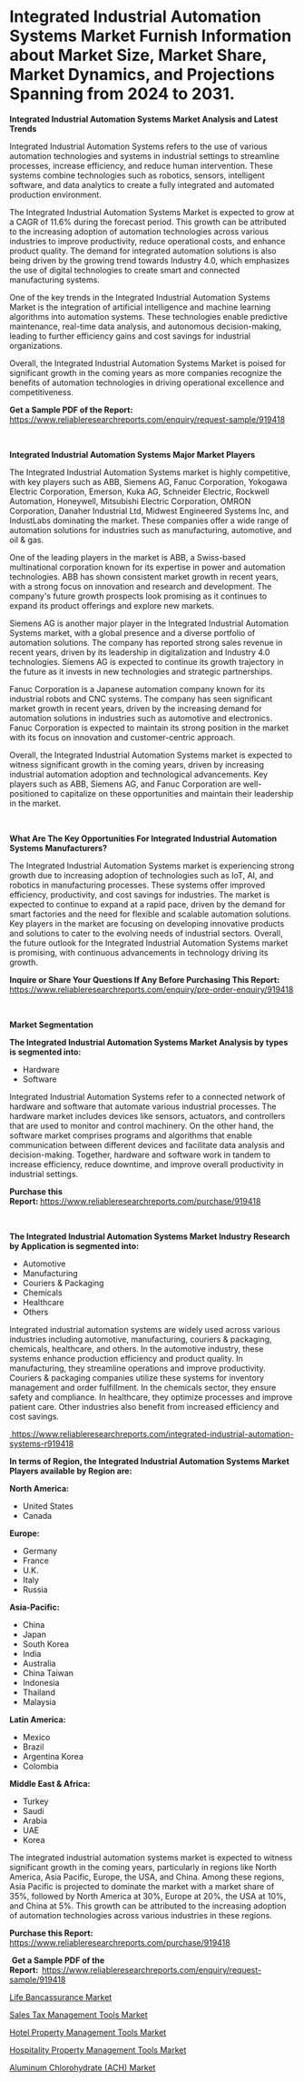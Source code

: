 <p><h1>Integrated Industrial Automation Systems Market Furnish Information about Market Size, Market Share, Market Dynamics, and Projections Spanning from 2024 to 2031.</h1></p><p><strong>Integrated Industrial Automation Systems Market Analysis and Latest Trends</strong></p>
<p><p>Integrated Industrial Automation Systems refers to the use of various automation technologies and systems in industrial settings to streamline processes, increase efficiency, and reduce human intervention. These systems combine technologies such as robotics, sensors, intelligent software, and data analytics to create a fully integrated and automated production environment.</p><p>The Integrated Industrial Automation Systems Market is expected to grow at a CAGR of 11.6% during the forecast period. This growth can be attributed to the increasing adoption of automation technologies across various industries to improve productivity, reduce operational costs, and enhance product quality. The demand for integrated automation solutions is also being driven by the growing trend towards Industry 4.0, which emphasizes the use of digital technologies to create smart and connected manufacturing systems.</p><p>One of the key trends in the Integrated Industrial Automation Systems Market is the integration of artificial intelligence and machine learning algorithms into automation systems. These technologies enable predictive maintenance, real-time data analysis, and autonomous decision-making, leading to further efficiency gains and cost savings for industrial organizations.</p><p>Overall, the Integrated Industrial Automation Systems Market is poised for significant growth in the coming years as more companies recognize the benefits of automation technologies in driving operational excellence and competitiveness.</p></p>
<p><strong>Get a Sample PDF of the Report:&nbsp;</strong> <a href="https://www.reliableresearchreports.com/enquiry/request-sample/919418">https://www.reliableresearchreports.com/enquiry/request-sample/919418</a></p>
<p>&nbsp;</p>
<p><strong>Integrated Industrial Automation Systems Major Market Players</strong></p>
<p><p>The Integrated Industrial Automation Systems market is highly competitive, with key players such as ABB, Siemens AG, Fanuc Corporation, Yokogawa Electric Corporation, Emerson, Kuka AG, Schneider Electric, Rockwell Automation, Honeywell, Mitsubishi Electric Corporation, OMRON Corporation, Danaher Industrial Ltd, Midwest Engineered Systems Inc, and IndustLabs dominating the market. These companies offer a wide range of automation solutions for industries such as manufacturing, automotive, and oil & gas.</p><p>One of the leading players in the market is ABB, a Swiss-based multinational corporation known for its expertise in power and automation technologies. ABB has shown consistent market growth in recent years, with a strong focus on innovation and research and development. The company's future growth prospects look promising as it continues to expand its product offerings and explore new markets.</p><p>Siemens AG is another major player in the Integrated Industrial Automation Systems market, with a global presence and a diverse portfolio of automation solutions. The company has reported strong sales revenue in recent years, driven by its leadership in digitalization and Industry 4.0 technologies. Siemens AG is expected to continue its growth trajectory in the future as it invests in new technologies and strategic partnerships.</p><p>Fanuc Corporation is a Japanese automation company known for its industrial robots and CNC systems. The company has seen significant market growth in recent years, driven by the increasing demand for automation solutions in industries such as automotive and electronics. Fanuc Corporation is expected to maintain its strong position in the market with its focus on innovation and customer-centric approach.</p><p>Overall, the Integrated Industrial Automation Systems market is expected to witness significant growth in the coming years, driven by increasing industrial automation adoption and technological advancements. Key players such as ABB, Siemens AG, and Fanuc Corporation are well-positioned to capitalize on these opportunities and maintain their leadership in the market.</p></p>
<p>&nbsp;</p>
<p><strong>What Are The Key Opportunities For Integrated Industrial Automation Systems Manufacturers?</strong></p>
<p><p>The Integrated Industrial Automation Systems market is experiencing strong growth due to increasing adoption of technologies such as IoT, AI, and robotics in manufacturing processes. These systems offer improved efficiency, productivity, and cost savings for industries. The market is expected to continue to expand at a rapid pace, driven by the demand for smart factories and the need for flexible and scalable automation solutions. Key players in the market are focusing on developing innovative products and solutions to cater to the evolving needs of industrial sectors. Overall, the future outlook for the Integrated Industrial Automation Systems market is promising, with continuous advancements in technology driving its growth.</p></p>
<p><strong>Inquire or Share Your Questions If Any Before Purchasing This Report:</strong> <a href="https://www.reliableresearchreports.com/enquiry/pre-order-enquiry/919418">https://www.reliableresearchreports.com/enquiry/pre-order-enquiry/919418</a></p>
<p>&nbsp;</p>
<p><strong>Market Segmentation</strong></p>
<p><strong>The Integrated Industrial Automation Systems Market Analysis by types is segmented into:</strong></p>
<p><ul><li>Hardware</li><li>Software</li></ul></p>
<p><p>Integrated Industrial Automation Systems refer to a connected network of hardware and software that automate various industrial processes. The hardware market includes devices like sensors, actuators, and controllers that are used to monitor and control machinery. On the other hand, the software market comprises programs and algorithms that enable communication between different devices and facilitate data analysis and decision-making. Together, hardware and software work in tandem to increase efficiency, reduce downtime, and improve overall productivity in industrial settings.</p></p>
<p><strong>Purchase this Report:&nbsp;</strong><a href="https://www.reliableresearchreports.com/purchase/919418">https://www.reliableresearchreports.com/purchase/919418</a></p>
<p>&nbsp;</p>
<p><strong>The Integrated Industrial Automation Systems Market Industry Research by Application is segmented into:</strong></p>
<p><ul><li>Automotive</li><li>Manufacturing</li><li>Couriers & Packaging</li><li>Chemicals</li><li>Healthcare</li><li>Others</li></ul></p>
<p><p>Integrated industrial automation systems are widely used across various industries including automotive, manufacturing, couriers & packaging, chemicals, healthcare, and others. In the automotive industry, these systems enhance production efficiency and product quality. In manufacturing, they streamline operations and improve productivity. Couriers & packaging companies utilize these systems for inventory management and order fulfillment. In the chemicals sector, they ensure safety and compliance. In healthcare, they optimize processes and improve patient care. Other industries also benefit from increased efficiency and cost savings.</p></p>
<p><a href="https://www.reliableresearchreports.com/integrated-industrial-automation-systems-r919418">&nbsp;https://www.reliableresearchreports.com/integrated-industrial-automation-systems-r919418</a></p>
<p><strong>In terms of Region, the Integrated Industrial Automation Systems Market Players available by Region are:</strong></p>
<p>
    <p> <strong> North America: </strong>
        <ul>
            <li>United States</li>
            <li>Canada</li>
        </ul>
        </p> 
    <p> <strong> Europe: </strong>
        <ul>
            <li>Germany</li>
            <li>France</li>
            <li>U.K.</li>
            <li>Italy</li>
            <li>Russia</li>
        </ul>
        </p> 
    <p> <strong> Asia-Pacific: </strong>
        <ul>
            <li>China</li>
            <li>Japan</li>
            <li>South Korea</li>
            <li>India</li>
            <li>Australia</li>
            <li>China Taiwan</li>
            <li>Indonesia</li>
            <li>Thailand</li>
            <li>Malaysia</li>
        </ul>
        </p> 
    <p> <strong> Latin America: </strong>
        <ul>
            <li>Mexico</li>
            <li>Brazil</li>
            <li>Argentina Korea</li>
            <li>Colombia</li>
        </ul>
        </p> 
    <p> <strong> Middle East & Africa: </strong>
        <ul>
            <li>Turkey</li>
            <li>Saudi</li>
            <li>Arabia</li>
            <li>UAE</li>
            <li>Korea</li>
        </ul>
    </p>
    </p>
<p><p>The integrated industrial automation systems market is expected to witness significant growth in the coming years, particularly in regions like North America, Asia Pacific, Europe, the USA, and China. Among these regions, Asia Pacific is projected to dominate the market with a market share of 35%, followed by North America at 30%, Europe at 20%, the USA at 10%, and China at 5%. This growth can be attributed to the increasing adoption of automation technologies across various industries in these regions.</p></p>
<p><strong>Purchase this Report: </strong><a href="https://www.reliableresearchreports.com/purchase/919418">https://www.reliableresearchreports.com/purchase/919418</a></p>
<p>&nbsp;<strong>Get a Sample PDF of the Report:&nbsp;&nbsp;</strong><a href="https://www.reliableresearchreports.com/enquiry/request-sample/919418">https://www.reliableresearchreports.com/enquiry/request-sample/919418</a></p>
<p><strong></strong></p>
<p><p><a href="https://github.com/gcimaudf65/Market-Research-Report-List-2/blob/main/life-bancassurance-market.md">Life Bancassurance Market</a></p><p><a href="https://github.com/dmmanir420/Market-Research-Report-List-2/blob/main/sales-tax-management-tools-market.md">Sales Tax Management Tools Market</a></p><p><a href="https://github.com/susanjprice2023/Market-Research-Report-List-2/blob/main/hotel-property-management-tools-market.md">Hotel Property Management Tools Market</a></p><p><a href="https://github.com/globismark/Market-Research-Report-List-5/blob/main/hospitality-property-management-tools-market.md">Hospitality Property Management Tools Market</a></p><p><a href="https://www.linkedin.com/pulse/aluminum-chlorohydrate-ach-market-research-report-includes-oqowe?trackingId=SLjANDWSQvGHnwipZJk5Cw%3D%3D">Aluminum Chlorohydrate (ACH) Market</a></p></p>